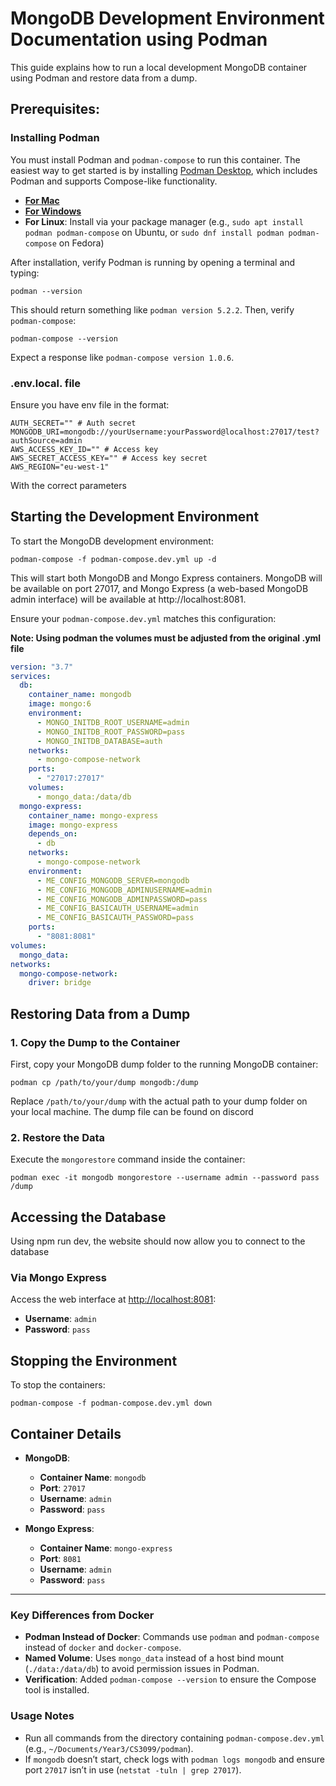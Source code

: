 # MongoDB Development Environment Documentation using Podman

This guide explains how to run a local development MongoDB container using Podman and restore data from a dump.

## Prerequisites: 
### Installing Podman

You must install Podman and `podman-compose` to run this container. The easiest way to get started is by installing [Podman Desktop](https://podman-desktop.io/), which includes Podman and supports Compose-like functionality.

- **[For Mac](https://podman-desktop.io/downloads)**  
- **[For Windows](https://podman-desktop.io/downloads)**  
- **For Linux**: Install via your package manager (e.g., `sudo apt install podman podman-compose` on Ubuntu, or `sudo dnf install podman podman-compose` on Fedora)

After installation, verify Podman is running by opening a terminal and typing:

    podman --version

This should return something like `podman version 5.2.2`. Then, verify `podman-compose`:

    podman-compose --version

Expect a response like `podman-compose version 1.0.6`.


### .env.local. file
 Ensure you have env file in the format:
 ```env
 AUTH_SECRET="" # Auth secret
MONGODB_URI=mongodb://yourUsername:yourPassword@localhost:27017/test?authSource=admin
AWS_ACCESS_KEY_ID="" # Access key
AWS_SECRET_ACCESS_KEY="" # Access key secret
AWS_REGION="eu-west-1"
```
With the correct parameters
## Starting the Development Environment

To start the MongoDB development environment:

    podman-compose -f podman-compose.dev.yml up -d

This will start both MongoDB and Mongo Express containers. MongoDB will be available on port 27017, and Mongo Express (a web-based MongoDB admin interface) will be available at http://localhost:8081.

Ensure your `podman-compose.dev.yml` matches this configuration:

**Note: Using podman the volumes must be adjusted from the original .yml file**

```yaml
version: "3.7"
services:
  db:
    container_name: mongodb
    image: mongo:6
    environment:
      - MONGO_INITDB_ROOT_USERNAME=admin
      - MONGO_INITDB_ROOT_PASSWORD=pass
      - MONGO_INITDB_DATABASE=auth
    networks:
      - mongo-compose-network
    ports:
      - "27017:27017"
    volumes:
      - mongo_data:/data/db
  mongo-express:
    container_name: mongo-express
    image: mongo-express
    depends_on:
      - db
    networks:
      - mongo-compose-network
    environment:
      - ME_CONFIG_MONGODB_SERVER=mongodb
      - ME_CONFIG_MONGODB_ADMINUSERNAME=admin
      - ME_CONFIG_MONGODB_ADMINPASSWORD=pass
      - ME_CONFIG_BASICAUTH_USERNAME=admin
      - ME_CONFIG_BASICAUTH_PASSWORD=pass
    ports:
      - "8081:8081"
volumes:
  mongo_data:
networks:
  mongo-compose-network:
    driver: bridge
```

## Restoring Data from a Dump

### 1. Copy the Dump to the Container

First, copy your MongoDB dump folder to the running MongoDB container:

    podman cp /path/to/your/dump mongodb:/dump

Replace `/path/to/your/dump` with the actual path to your dump folder on your local machine. The dump file can be found on discord 

### 2. Restore the Data

Execute the `mongorestore` command inside the container:

    podman exec -it mongodb mongorestore --username admin --password pass /dump

## Accessing the Database

Using npm run dev, the website should now allow you to connect to the database

### Via Mongo Express

Access the web interface at <http://localhost:8081>:

- **Username**: `admin`
- **Password**: `pass`


## Stopping the Environment

To stop the containers:

    podman-compose -f podman-compose.dev.yml down

## Container Details

- **MongoDB**:
  - **Container Name**: `mongodb`
  - **Port**: `27017`
  - **Username**: `admin`
  - **Password**: `pass`

- **Mongo Express**:
  - **Container Name**: `mongo-express`
  - **Port**: `8081`
  - **Username**: `admin`
  - **Password**: `pass`

---

### Key Differences from Docker
- **Podman Instead of Docker**: Commands use `podman` and `podman-compose` instead of `docker` and `docker-compose`.
- **Named Volume**: Uses `mongo_data` instead of a host bind mount (`./data:/data/db`) to avoid permission issues in Podman.
- **Verification**: Added `podman-compose --version` to ensure the Compose tool is installed.

### Usage Notes
- Run all commands from the directory containing `podman-compose.dev.yml` (e.g., `~/Documents/Year3/CS3099/podman`).
- If `mongodb` doesn’t start, check logs with `podman logs mongodb` and ensure port `27017` isn’t in use (`netstat -tuln | grep 27017`).